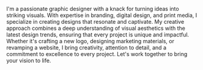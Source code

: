 I'm a passionate graphic designer with a knack for turning ideas into striking visuals. With expertise in branding, digital design, and print media, I specialize in creating designs that resonate and captivate. My creative approach combines a deep understanding of visual aesthetics with the latest design trends, ensuring that every project is unique and impactful. Whether it's crafting a new logo, designing marketing materials, or revamping a website, I bring creativity, attention to detail, and a commitment to excellence to every project. Let's work together to bring your vision to life.
